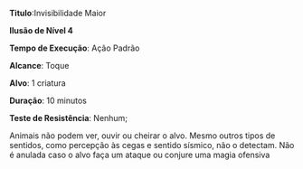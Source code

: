 **Titulo**:Invisibilidade Maior

**Ilusão de Nível 4**

**Tempo de Execução**: Ação Padrão

**Alcance**: Toque

**Alvo**: 1 criatura

**Duração**: 10 minutos

**Teste de Resistência**: Nenhum;

Animais não podem ver, ouvir ou cheirar o alvo. Mesmo outros tipos de sentidos, como percepção às cegas e sentido sísmico, não o detectam. 
Não é anulada caso o alvo faça um ataque ou conjure uma magia ofensiva